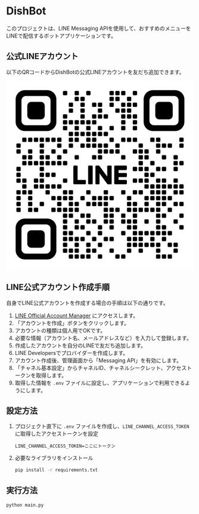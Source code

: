 # DishBot
このプロジェクトは、LINE Messaging APIを使用して、おすすめのメニューをLINEで配信するボットアプリケーションです。

## 公式LINEアカウント
以下のQRコードからDishBotの公式LINEアカウントを友だち追加できます。

![DishBot公式LINE QRコード](../images/dish_bot_line_qr.png)

## LINE公式アカウント作成手順
自身でLINE公式アカウントを作成する場合の手順は以下の通りです。
1. [LINE Official Account Manager](https://manager.line.biz/) にアクセスします。
2. 「アカウントを作成」ボタンをクリックします。
3. アカウントの種類は個人用でOKです。
4. 必要な情報（アカウント名、メールアドレスなど）を入力して登録します。
5. 作成したアカウントを自分のLINEで友だち追加します。
6. LINE Developersでプロバイダーを作成します。
7. アカウント作成後、管理画面から「Messaging API」を有効にします。
8. 「チャネル基本設定」からチャネルID、チャネルシークレット、アクセストークンを取得します。
9. 取得した情報を `.env` ファイルに設定し、アプリケーションで利用できるようにします。

## 設定方法
1. プロジェクト直下に `.env` ファイルを作成し、`LINE_CHANNEL_ACCESS_TOKEN` に取得したアクセストークンを設定
   ```
   LINE_CHANNEL_ACCESS_TOKEN=ここにトークン
   ```
2. 必要なライブラリをインストール
   ```bash
   pip install -r requirements.txt
   ```

## 実行方法
```bash
python main.py
```
